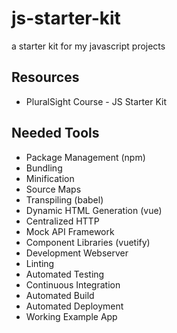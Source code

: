 # js-starter-kit

a starter kit for my javascript projects

## Resources

- PluralSight Course - JS Starter Kit

## Needed Tools

- Package Management (npm)
- Bundling
- Minification
- Source Maps
- Transpiling (babel)
- Dynamic HTML Generation (vue)
- Centralized HTTP
- Mock API Framework
- Component Libraries (vuetify)
- Development Webserver
- Linting
- Automated Testing
- Continuous Integration
- Automated Build
- Automated Deployment
- Working Example App
